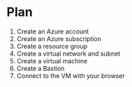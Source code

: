 # Plan

1. Create an Azure account
1. Create an Azure subscription
1. Create a resource group
1. Create a virtual network and subnet
1. Create a virtual machine
1. Create a Bastion
1. Connect to the VM with your browser
